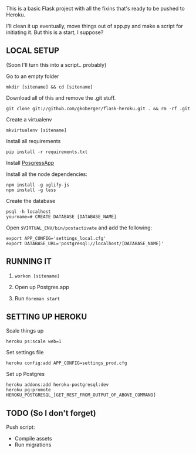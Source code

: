 This is a basic Flask project with all the fixins that's ready to be pushed to Heroku.

I'll clean it up eventually, move things out of app.py and make a script for 
initiating it. But this is a start, I suppose?

LOCAL SETUP
-----------
(Soon I'll turn this into a script.. probably)

Go to an empty folder

    mkdir [sitename] && cd [sitename]
 
Download all of this and remove the .git stuff.

    git clone git://github.com/gkoberger/flask-heroku.git . && rm -rf .git

Create a virtualenv

    mkvirtualenv [sitename]

Install all requirements

    pip install -r requirements.txt

Install [PosgressApp](http://postgresapp.com/)

Install all the node dependencies:

    npm install -g uglify-js
    npm install -g less

Create the database
  
    psql -h localhost
    yourname=# CREATE DATABASE [DATABASE_NAME]

Open `$VIRTUAL_ENV/bin/postactivate` and add the following:

    export APP_CONFIG='settings_local.cfg'
    export DATABASE_URL='postgresql://localhost/[DATABASE_NAME]'

RUNNING IT
----------

1. `workon [sitename]`

2. Open up Postgres.app

3. Run `foreman start`

SETTING UP HEROKU
-----------------

Scale things up

    heroku ps:scale web=1

Set settings file

    heroku config:add APP_CONFIG=settings_prod.cfg

Set up Postgres

    heroku addons:add heroku-postgresql:dev
    heroku pg:promote HEROKU_POSTGRESQL_[GET_REST_FROM_OUTPUT_OF_ABOVE_COMMAND]

TODO (So I don't forget)
------------------------
Push script:
 * Compile assets
 * Run migrations

